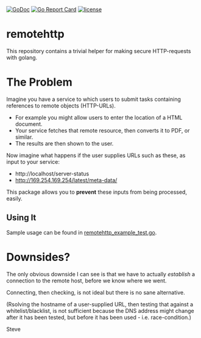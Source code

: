 [![GoDoc](https://img.shields.io/static/v1?label=godoc&message=reference&color=blue)](https://pkg.go.dev/github.com/skx/remotehttp)
[![Go Report Card](https://goreportcard.com/badge/github.com/skx/remotehttp)](https://goreportcard.com/report/github.com/skx/remotehttp)
[![license](https://img.shields.io/github/license/skx/remotehttp.svg)](https://github.com/skx/remotehttp/blob/master/LICENSE)

# remotehttp

This repository contains a trivial helper for making secure HTTP-requests with golang.



# The Problem

Imagine you have a service to which users to submit tasks containing references to remote objects (HTTP-URLs).

* For example you might allow users to enter the location of a HTML document.
* Your service fetches that remote resource, then converts it to PDF, or similar.
* The results are then shown to the user.

Now imagine what happens if the user supplies URLs such as these, as input to your service:

* http://localhost/server-status
* http://169.254.169.254/latest/meta-data/

This package allows you to __prevent__ these inputs from being processed, easily.



## Using It

Sample usage can be found in [remotehttp_example_test.go](remotehttp_example_test.go).



# Downsides?

The only obvious downside I can see is that we have to actually _establish_ a connection to the remote host, before we know where we went.

Connecting, then checking, is not ideal but there is no sane alternative.

(Rsolving the hostname of a user-supplied URL, then testing that against a whitelist/blacklist, is not sufficient because the DNS address might change after it has been tested, but before it has been used - i.e. race-condition.)

Steve
